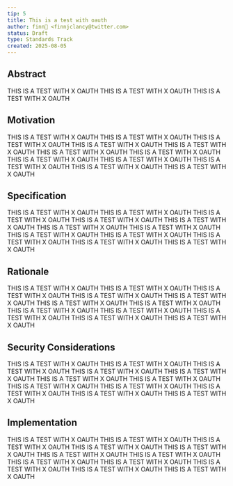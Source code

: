 ```yaml
---
tip: 5
title: This is a test with oauth
author: finn🥛 <finnjclancy@twitter.com>
status: Draft
type: Standards Track
created: 2025-08-05
---
```


## Abstract

THIS IS A TEST WITH X OAUTH THIS IS A TEST WITH X OAUTH THIS IS A TEST WITH X OAUTH 

## Motivation

THIS IS A TEST WITH X OAUTH THIS IS A TEST WITH X OAUTH THIS IS A TEST WITH X OAUTH THIS IS A TEST WITH X OAUTH THIS IS A TEST WITH X OAUTH THIS IS A TEST WITH X OAUTH THIS IS A TEST WITH X OAUTH THIS IS A TEST WITH X OAUTH THIS IS A TEST WITH X OAUTH THIS IS A TEST WITH X OAUTH THIS IS A TEST WITH X OAUTH THIS IS A TEST WITH X OAUTH 

## Specification

THIS IS A TEST WITH X OAUTH THIS IS A TEST WITH X OAUTH THIS IS A TEST WITH X OAUTH THIS IS A TEST WITH X OAUTH THIS IS A TEST WITH X OAUTH THIS IS A TEST WITH X OAUTH THIS IS A TEST WITH X OAUTH THIS IS A TEST WITH X OAUTH THIS IS A TEST WITH X OAUTH THIS IS A TEST WITH X OAUTH THIS IS A TEST WITH X OAUTH THIS IS A TEST WITH X OAUTH 

## Rationale

THIS IS A TEST WITH X OAUTH THIS IS A TEST WITH X OAUTH THIS IS A TEST WITH X OAUTH THIS IS A TEST WITH X OAUTH THIS IS A TEST WITH X OAUTH THIS IS A TEST WITH X OAUTH THIS IS A TEST WITH X OAUTH THIS IS A TEST WITH X OAUTH THIS IS A TEST WITH X OAUTH THIS IS A TEST WITH X OAUTH THIS IS A TEST WITH X OAUTH THIS IS A TEST WITH X OAUTH 

## Security Considerations

THIS IS A TEST WITH X OAUTH THIS IS A TEST WITH X OAUTH THIS IS A TEST WITH X OAUTH THIS IS A TEST WITH X OAUTH THIS IS A TEST WITH X OAUTH THIS IS A TEST WITH X OAUTH THIS IS A TEST WITH X OAUTH THIS IS A TEST WITH X OAUTH THIS IS A TEST WITH X OAUTH THIS IS A TEST WITH X OAUTH THIS IS A TEST WITH X OAUTH THIS IS A TEST WITH X OAUTH 

## Implementation

THIS IS A TEST WITH X OAUTH THIS IS A TEST WITH X OAUTH THIS IS A TEST WITH X OAUTH THIS IS A TEST WITH X OAUTH THIS IS A TEST WITH X OAUTH THIS IS A TEST WITH X OAUTH THIS IS A TEST WITH X OAUTH THIS IS A TEST WITH X OAUTH THIS IS A TEST WITH X OAUTH THIS IS A TEST WITH X OAUTH THIS IS A TEST WITH X OAUTH THIS IS A TEST WITH X OAUTH